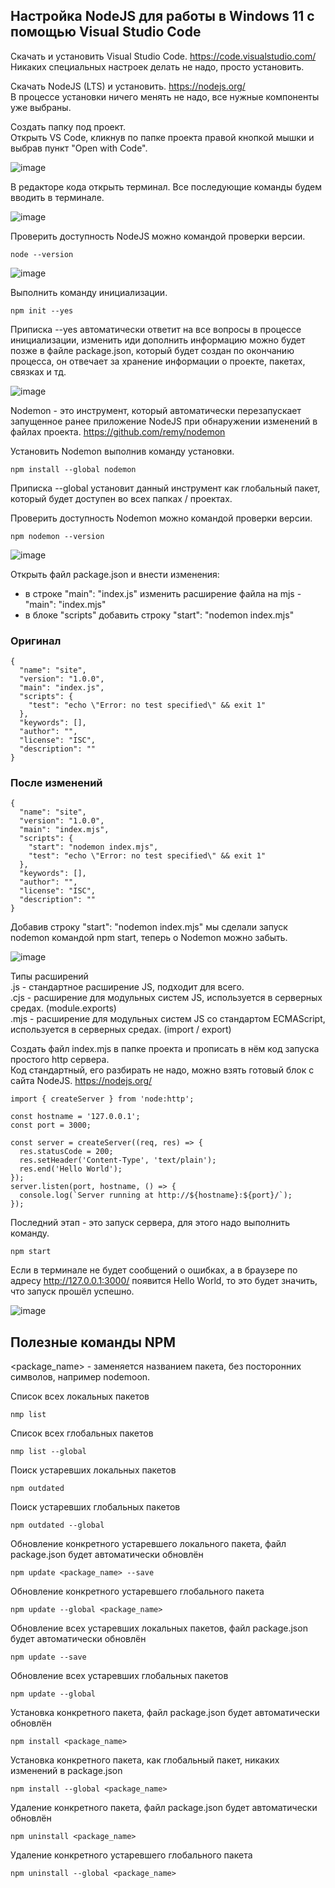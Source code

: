 ## Настройка NodeJS для работы в Windows 11 с помощью Visual Studio Code

Скачать и установить Visual Studio Code. https://code.visualstudio.com/  
Никаких специальных настроек делать не надо, просто установить.

Скачать NodeJS (LTS) и установить. https://nodejs.org/  
В процессе установки ничего менять не надо, все нужные компоненты уже выбраны.  

Создать папку под проект.  
Открыть VS Code, кликнув по папке проекта правой кнопкой мышки и выбрав пункт "Open with Code".

![image](https://github.com/ABWEBIT/Node-Helpers/blob/main/node-project/images/vscode.webp?raw=true)

В редакторе кода открыть терминал. Все последующие команды будем вводить в терминале.

![image](https://github.com/ABWEBIT/Node-Helpers/blob/main/node-project/images/terminal.webp?raw=true)

Проверить доступность NodeJS можно командой проверки версии.
```
node --version
```
![image](https://github.com/ABWEBIT/Node-Helpers/blob/main/node-project/images/node.webp?raw=true)

Выполнить команду инициализации.
```
npm init --yes
```
Приписка --yes автоматически ответит на все вопросы в процессе инициализации, изменить иди дополнить информацию можно будет позже в файле package.json, который будет создан по окончанию процесса, он отвечает за хранение информации о проекте, пакетах, связках и тд.  

![image](https://github.com/ABWEBIT/Node-Helpers/blob/main/node-project/images/init.webp?raw=true)

Nodemon - это инструмент, который автоматически перезапускает запущенное ранее приложение NodeJS при обнаружении изменений в файлах проекта. https://github.com/remy/nodemon  

Установить Nodemon выполнив команду установки.
```
npm install --global nodemon
```
Приписка --global установит данный инструмент как глобальный пакет, который будет доступен во всех папках / проектах.  

Проверить доступность Nodemon можно командой проверки версии.  
```
npm nodemon --version
```
![image](https://github.com/ABWEBIT/Node-Helpers/blob/main/node-project/images/nodemon.webp?raw=true)

Открыть файл package.json и внести изменения:  
- в строке "main": "index.js" изменить расширение файла на mjs - "main": "index.mjs"
- в блоке "scripts" добавить строку "start": "nodemon index.mjs"

### Оригинал
```
{
  "name": "site",
  "version": "1.0.0",
  "main": "index.js",
  "scripts": {
    "test": "echo \"Error: no test specified\" && exit 1"
  },
  "keywords": [],
  "author": "",
  "license": "ISC",
  "description": ""
}
```

### После изменений
```
{
  "name": "site",
  "version": "1.0.0",
  "main": "index.mjs",
  "scripts": {
    "start": "nodemon index.mjs",
    "test": "echo \"Error: no test specified\" && exit 1"
  },
  "keywords": [],
  "author": "",
  "license": "ISC",
  "description": ""
}
```

Добавив строку "start": "nodemon index.mjs" мы сделали запуск nodemon командой npm start, теперь о Nodemon можно забыть.

![image](https://github.com/ABWEBIT/Node-Helpers/blob/main/node-project/images/package.webp?raw=true)

Типы расширений  
.js  - стандартное расширение JS, подходит для всего.  
.cjs - расширение для модульных систем JS, используется в серверных средах. (module.exports)  
.mjs - расширение для модульных систем JS со стандартом ECMAScript, используется в серверных средах. (import / export)  

Создать файл index.mjs в папке проекта и прописать в нём код запуска простого http сервера.  
Код стандартный, его разбирать не надо, можно взять готовый блок с сайта NodeJS. https://nodejs.org/

```
import { createServer } from 'node:http';

const hostname = '127.0.0.1';
const port = 3000;

const server = createServer((req, res) => {
  res.statusCode = 200;
  res.setHeader('Content-Type', 'text/plain');
  res.end('Hello World');
});
server.listen(port, hostname, () => {
  console.log(`Server running at http://${hostname}:${port}/`);
});
```

Последний этап - это запуск сервера, для этого надо выполнить команду.
```
npm start
```
Если в терминале не будет сообщений о ошибках, а в браузере по адресу http://127.0.0.1:3000/ появится Hello World, то это будет значить, что запуск прошёл успешно.

![image](https://github.com/ABWEBIT/Node-Helpers/blob/main/node-project/images/server.webp?raw=true)

## Полезные команды NPM
<package_name> - заменяется названием пакета, без посторонних символов, например nodemoon.

Список всех локальных пакетов
```
nmp list
```
Список всех глобальных пакетов
```
nmp list --global
```
Поиск устаревших локальных пакетов
```
npm outdated
```
Поиск устаревших глобальных пакетов
```
npm outdated --global
```
Обновление конкретного устаревшего локального пакета, файл package.json будет автоматически обновлён
```
npm update <package_name> --save
```
Обновление конкретного устаревшего глобального пакета
```
npm update --global <package_name>
```
Обновление всех устаревших локальных пакетов, файл package.json будет автоматически обновлён
```
npm update --save
```
Обновление всех устаревших глобальных пакетов
```
npm update --global
```
Установка конкретного пакета, файл package.json будет автоматически обновлён
```
npm install <package_name>
```
Установка конкретного пакета, как глобальный пакет, никаких изменений в package.json
```
npm install --global <package_name>
```
Удаление конкретного пакета, файл package.json будет автоматически обновлён
```
npm uninstall <package_name>
```
Удаление конкретного устаревшего глобального пакета
```
npm uninstall --global <package_name>
```
